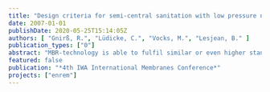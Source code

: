 ```yaml
---
title: "Design criteria for semi-central sanitation with low pressure network and membrane bioreactor – the ENREM project"
date: 2007-01-01
publishDate: 2020-05-25T15:14:05Z
authors: [ "Gnirß, R.", "Lüdicke, C.", "Vocks, M.", "Lesjean, B." ]
publication_types: ["0"]
abstract: "MBR-technology is able to fulfil similar or even higher standard for nutrients removal than conventional activated sludge processes. This paper presents the optimisation of the membrane bioreactor technology, together with a low pressure sewer, to equip a remote and yet unsewered area of Berlin requiring high quality wastewater treatment. The hydraulic flow pattern of the entire system has to be studied carefully due to the small collection system (no time delay between wastewater discharge and treatment to minimise the daily profile). The pollutant concentrations in the wastewater exhibit also stronger variations. In order to flatten out the hydraulic and load profile, and therefore to reduce the size of the biological reactor and the membrane surface, an buffer tank was installed before the MBR-plant. A full analysis of the influent hydraulic flow and wastewater characterisation is provided for the demonstration MBR-plant."
featured: false
publication: "*4th IWA International Membranes Conference*"
projects: ["enrem"]
---
```


